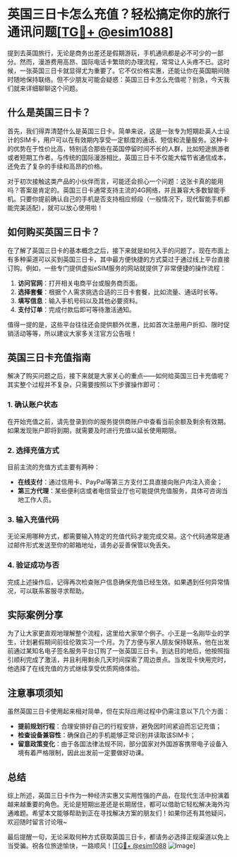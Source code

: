 # 英国三日卡怎么充值？轻松搞定你的旅行通讯问题[[TG💪+ @esim1088](https://t.me/s/esim1088)]

提到去英国旅行，无论是商务出差还是假期游玩，手机通讯都是必不可少的一部分。然而，漫游费用高昂、国际电话卡繁琐的办理流程，常常让人头疼不已。这时候，一张英国三日卡就显得尤为重要了。它不仅价格实惠，还能让你在英国期间随时随地保持联络。但不少朋友可能会疑惑：英国三日卡怎么充值呢？别急，今天我们就来详细聊聊这个问题。

## 什么是英国三日卡？

首先，我们得弄清楚什么是英国三日卡。简单来说，这是一张专为短期赴英人士设计的SIM卡，用户可以在有效期内享受一定额度的通话、短信和流量服务。这种卡的优势在于性价比高，特别适合那些在英国停留时间不长的人群，比如短途旅游者或者短期工作者。与传统的国际漫游相比，英国三日卡不仅能大幅节省通信成本，还免去了复杂的手续和高昂的价格。

对于初次接触这类产品的小伙伴而言，可能还会担心一个问题：这张卡真的能用吗？答案是肯定的。英国三日卡通常支持主流的4G网络，并且兼容大多数智能手机。只要你提前确认自己的手机是否支持相应频段（一般情况下，现代智能手机都能完美适配），就可以放心使用啦！

## 如何购买英国三日卡？

在了解了英国三日卡的基本概念之后，接下来就是如何入手的问题了。现在市面上有多种渠道可以买到英国三日卡，其中最方便快捷的方式莫过于通过线上平台直接订购。例如，一些专门提供虚拟eSIM服务的网站就提供了非常便捷的操作流程：

1. **访问官网**：打开相关电商平台或服务商页面。
2. **选择套餐**：根据个人需求挑选合适的三日卡套餐，比如流量、通话时长等。
3. **填写信息**：输入手机号码以及其他必要资料。
4. **支付订单**：完成付款后即可等待激活通知。

值得一提的是，这些平台往往还会提供额外优惠，比如首次注册用户折扣、限时促销活动等等，所以建议大家多关注官方公告哦！

## 英国三日卡充值指南

解决了购买问题之后，接下来就是大家关心的重点——如何给英国三日卡充值呢？其实整个过程并不复杂，只需要按照以下步骤操作即可：

### 1. 确认账户状态
在开始充值之前，请先登录到你的服务提供商账户中查看当前余额及剩余有效期。如果发现账户即将到期，就需要及时进行充值以延长使用期限。

### 2. 选择充值方式
目前主流的充值方式主要有两种：
- **在线支付**：通过信用卡、PayPal等第三方支付工具直接向账户内注入资金；
- **第三方代理**：某些便利店或者电信营业厅也可能提供充值服务，具体可咨询当地工作人员。

### 3. 输入充值代码
无论采用哪种方式，都需要输入特定的充值代码才能完成交易。这个代码通常是通过邮件形式发送至你的邮箱地址，请务必妥善保管以免丢失。

### 4. 验证成功与否
完成上述操作后，记得再次检查账户信息确保充值已经生效。如果遇到任何异常情况，可以联系客服寻求帮助。

## 实际案例分享

为了让大家更直观地理解整个流程，这里给大家举个例子。小王是一名刚毕业的学生，计划暑假期间前往伦敦实习一个月。为了方便与家人朋友保持联系，他在出发前通过某知名电子签名服务平台订购了一张英国三日卡。到达目的地后，他按照指引顺利完成了激活，并且利用剩余几天时间探索了周边景点。当发现卡快用完时，他选择了在线充值的方式继续享受优质网络体验。

## 注意事项须知

虽然英国三日卡使用起来相对简单，但在实际应用过程中仍需注意以下几个方面：

- **提前规划行程**：合理安排好自己的行程安排，避免因时间紧迫而忘记充值；
- **检查设备兼容性**：确保自己的手机能够正常识别并读取该SIM卡；
- **留意政策变化**：由于各国法律法规不同，部分国家对外国游客携带电子设备入境有着严格限制，因此出发前一定要做好功课。

## 总结

综上所述，英国三日卡作为一种经济实惠又实用性强的产品，在现代生活中扮演着越来越重要的角色。无论是短期出差还是长期居住，都可以借助它轻松解决海外沟通难题。希望本文能够帮助到正在寻找解决方案的朋友们！如果你还有其他疑问，欢迎随时留言讨论哦~

最后提醒一句，无论采取何种方式获取英国三日卡，都请务必选择正规渠道以免上当受骗。祝各位旅途愉快，一路顺风！[[TG💪+ @esim1088](https://t.me/s/esim1088) ![Image](https://i.postimg.cc/4NQfJmqS/Snipaste-2025-05-13-00-14-12.png)]